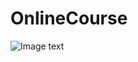 # OnlineCourse

![Image text](https://raw.githubusercontent.com/October-mao/OnlineCourse/master/img-folder/index.png)

